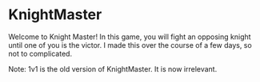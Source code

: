 # KnightMaster
Welcome to Knight Master! In this game, you will fight an opposing knight until one of you is the victor. I made this over the course of a few days, so not to complicated.

Note: 1v1 is the old version of KnightMaster. It is now irrelevant.
